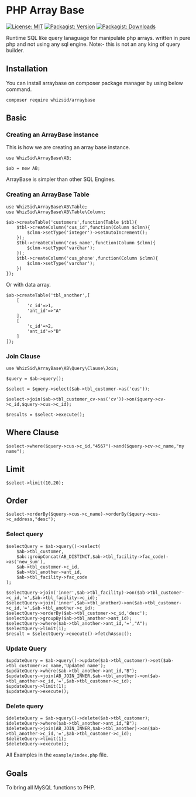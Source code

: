 # PHP Array Base

[![License: MIT](https://img.shields.io/badge/License-MIT-brightgreen.svg)](https://opensource.org/licenses/MIT)
[![Packagist: Version](https://img.shields.io/packagist/v/whizsid/arraybase.svg)](https://github.com/whizsid/arraybase/tree/0.0.1)
[![Packagist: Downloads](https://img.shields.io/packagist/dt/whizsid/arraybase.svg)](https://packagist.org/packages/whizsid/arraybase)

Runtime SQL like query lanaguage for manipulate php arrays. written in pure php and not using any sql engine. Note:- this is not an any king of query builder.

## Installation

You can install arraybase on composer package manager by using below command.

```
composer require whizsid/arraybase
```

## Basic

### Creating an ArrayBase instance
This is how we are creating an array base instance.

```
use WhizSid\ArrayBase\AB;

$ab = new AB;
```
ArrayBase is simpler than other SQL Engines. 

### Creating an ArrayBase Table

```
use WhizSid\ArrayBase\AB\Table;
use WhizSid\ArrayBase\AB\Table\Column;

$ab->createTable('customers',function(Table $tbl){
    $tbl->createColumn('cus_id',function(Column $clmn){
        $clmn->setType('integer')->setAutoIncrement();
    });
    $tbl->createColumn('cus_name',function(Column $clmn){
        $clmn->setType('varchar');
    });
    $tbl->createColumn('cus_phone',function(Column $clmn){
        $clmn->setType('varchar');
    })
});

```
Or with data array.

```
$ab->createTable('tbl_another',[
	[
		'c_id'=>1,
		'ant_id'=>"A"
	],
	[
		'c_id'=>2,
		'ant_id'=>"B"
	]
]);

```

### Join Clause
```
use WhizSid\ArrayBase\AB\Query\Clause\Join;

$query = $ab->query();

$select = $query->select($ab->tbl_customer->as('cus'));

$select->join($ab->tbl_customer_cv->as('cv'))->on($query->cv->c_id,$query->cus->c_id);

$results = $select->execute();
```

## Where Clause
```
$select->where($query->cus->c_id,"4567")->and($query->cv->c_name,"my name");
```

## Limit
```
$select->limit(10,20);
```

## Order
```
$select->orderBy($query->cus->c_name)->orderBy($query->cus->c_address,"desc");
```

### Select query

```
$selectQuery = $ab->query()->select(
	$ab->tbl_customer,
	$ab::groupConcat(AB_DISTINCT,$ab->tbl_facility->fac_code)->as('new_sum'),
	$ab->tbl_customer->c_id,
	$ab->tbl_another->ant_id,
	$ab->tbl_facility->fac_code
);

$selectQuery->join('inner',$ab->tbl_facility)->on($ab->tbl_customer->c_id,'=',$ab->tbl_facility->c_id);
$selectQuery->join('inner',$ab->tbl_another)->on($ab->tbl_customer->c_id,'=',$ab->tbl_another->c_id);
$selectQuery->orderBy($ab->tbl_customer->c_id,'desc');
$selectQuery->groupBy($ab->tbl_another->ant_id);
$selectQuery->where($ab->tbl_another->ant_id,'=',"A");
$selectQuery->limit(1);
$result = $selectQuery->execute()->fetchAssoc();
```

### Update Query

```
$updateQuery = $ab->query()->update($ab->tbl_customer)->set($ab->tbl_customer->c_name,'Updated name');
$updateQuery->where($ab->tbl_another->ant_id,"B");
$updateQuery->join(AB_JOIN_INNER,$ab->tbl_another)->on($ab->tbl_another->c_id,'=',$ab->tbl_customer->c_id);
$updateQuery->limit(1);
$updateQuery->execute();
```

### Delete query

```
$deleteQuery = $ab->query()->delete($ab->tbl_customer);
$deleteQuery->where($ab->tbl_another->ant_id,"B");
$deleteQuery->join(AB_JOIN_INNER,$ab->tbl_another)->on($ab->tbl_another->c_id,'=',$ab->tbl_customer->c_id);
$deleteQuery->limit(1);
$deleteQuery->execute();
```

All Examples in the `example/index.php` file.

## Goals

To bring all MySQL functions to PHP.


